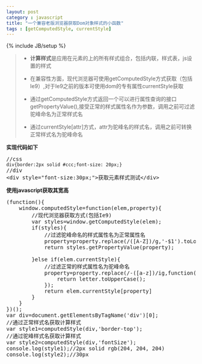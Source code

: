 ```yaml
---
layout: post
category : javascript
title: "一个兼容老版浏览器获取Dom对象样式的小函数"
tags : [getComputedStyle, currentStyle]
---
```

{% include JB/setup %}



>- **计算样式**是应用在元素的上的所有样式组合，包括内联，样式表，js设置的样式
>
>- 在兼容性方面，现代浏览器可使用getComputedStyle方式获取（包括Ie9）,对于Ie9之前的版本可使用dom的专有属性currentStyle获取
>
>- 通过getComputedStyle方式返回一个可以进行属性查询的接口getPropertyValue(),接受正常的样式属性名作为参数，调用之前可过滤驼峰命名为正常样式名
>- 通过currentStyle[attr]方式，attr为驼峰名的样式名，调用之前可转换正常样式名为驼峰命名
>
**实现代码如下**
<pre>
//css
<code>div{border:2px solid #ccc;font-size: 20px;}</code>
//div
&lt;div style=&quot;font-size:30px;&quot;&gt;获取元素样式测试&lt;/div&gt;
</pre>

**使用javascript获取其宽高**

<pre>
(function(){
	window.computedStyle=function(elem,property){
		//现代浏览器获取方式(包括Ie9)
		var styles=window.getComputedStyle(elem);
		if(styles){
			//过滤驼峰命名的样式属性名为正常属性名
			property=property.replace(/([A-Z])/g,'-$1').toLowerCase();
			return styles.getPropertyValue(property);

		}else if(elem.currentStyle){
			//过滤正常的样式属性名为驼峰命名
			property=property.replace(/-([a-z])/ig,function(all,letter){
				return letter.toUpperCase();
			});
			return elem.currentStyle[property]
		}
	}
})();
var div=document.getElementsByTagName('div')[0];
//通过正常样式名获取计算样式
var style1=computedStyle(div,'border-top');
//通过驼峰样式名获取计算样式
var style2=computedStyle(div,'fontSize');
console.log(style1);//2px solid rgb(204, 204, 204)
console.log(style2);//30px

</pre>

